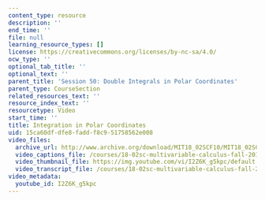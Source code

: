 ```yaml
---
content_type: resource
description: ''
end_time: ''
file: null
learning_resource_types: []
license: https://creativecommons.org/licenses/by-nc-sa/4.0/
ocw_type: ''
optional_tab_title: ''
optional_text: ''
parent_title: 'Session 50: Double Integrals in Polar Coordinates'
parent_type: CourseSection
related_resources_text: ''
resource_index_text: ''
resourcetype: Video
start_time: ''
title: Integration in Polar Coordinates
uid: 15ca60df-dfe8-fadd-f8c9-51758562e008
video_files:
  archive_url: http://www.archive.org/download/MIT18_02SCF10/MIT18_02SCF10Rec_34_300k.mp4
  video_captions_file: /courses/18-02sc-multivariable-calculus-fall-2010/501044e6a83a5e9099326b1720692ed5_I2Z6K_g5kpc.vtt
  video_thumbnail_file: https://img.youtube.com/vi/I2Z6K_g5kpc/default.jpg
  video_transcript_file: /courses/18-02sc-multivariable-calculus-fall-2010/cdcbce2b7b3d91fbc9f7a0e0c5e9be6a_I2Z6K_g5kpc.pdf
video_metadata:
  youtube_id: I2Z6K_g5kpc
---
```

